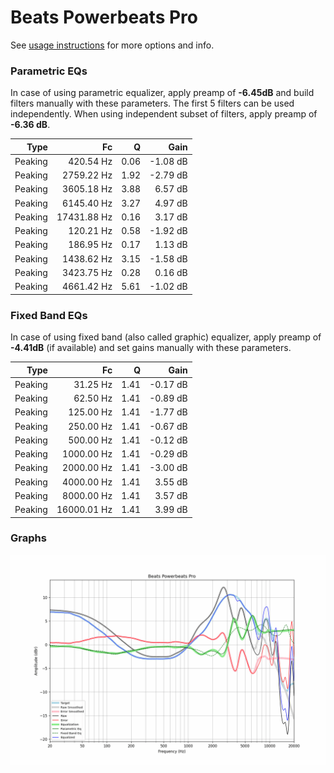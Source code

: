 # Beats Powerbeats Pro
See [usage instructions](https://github.com/jaakkopasanen/AutoEq#usage) for more options and info.

### Parametric EQs
In case of using parametric equalizer, apply preamp of **-6.45dB** and build filters manually
with these parameters. The first 5 filters can be used independently.
When using independent subset of filters, apply preamp of **-6.36 dB**.

| Type    | Fc          |    Q | Gain     |
|--------:|------------:|-----:|---------:|
| Peaking | 420.54 Hz   | 0.06 | -1.08 dB |
| Peaking | 2759.22 Hz  | 1.92 | -2.79 dB |
| Peaking | 3605.18 Hz  | 3.88 | 6.57 dB  |
| Peaking | 6145.40 Hz  | 3.27 | 4.97 dB  |
| Peaking | 17431.88 Hz | 0.16 | 3.17 dB  |
| Peaking | 120.21 Hz   | 0.58 | -1.92 dB |
| Peaking | 186.95 Hz   | 0.17 | 1.13 dB  |
| Peaking | 1438.62 Hz  | 3.15 | -1.58 dB |
| Peaking | 3423.75 Hz  | 0.28 | 0.16 dB  |
| Peaking | 4661.42 Hz  | 5.61 | -1.02 dB |

### Fixed Band EQs
In case of using fixed band (also called graphic) equalizer, apply preamp of **-4.41dB**
(if available) and set gains manually with these parameters.

| Type    | Fc          |    Q | Gain     |
|--------:|------------:|-----:|---------:|
| Peaking | 31.25 Hz    | 1.41 | -0.17 dB |
| Peaking | 62.50 Hz    | 1.41 | -0.89 dB |
| Peaking | 125.00 Hz   | 1.41 | -1.77 dB |
| Peaking | 250.00 Hz   | 1.41 | -0.67 dB |
| Peaking | 500.00 Hz   | 1.41 | -0.12 dB |
| Peaking | 1000.00 Hz  | 1.41 | -0.29 dB |
| Peaking | 2000.00 Hz  | 1.41 | -3.00 dB |
| Peaking | 4000.00 Hz  | 1.41 | 3.55 dB  |
| Peaking | 8000.00 Hz  | 1.41 | 3.57 dB  |
| Peaking | 16000.01 Hz | 1.41 | 3.99 dB  |

### Graphs
![](./Beats%20Powerbeats%20Pro.png)
